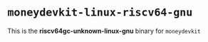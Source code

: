 # `moneydevkit-linux-riscv64-gnu`

This is the **riscv64gc-unknown-linux-gnu** binary for `moneydevkit`
